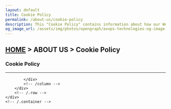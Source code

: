 ```yaml
---
layout: default
title: Cookie Policy
permalink: /about-us/cookie-policy
description: This "Cookie Policy" contains information about how our Website uses cookies to distinguish you from other users of our Website.
og_image_url: /assets/img/photos/opengraph/axops-technologies-og-image-v1.jpg
---
```

<section class="wrapper bg-light">
    <div class="container py-14 py-md-16">
        <div class="row mb-3">
            <div class="col-md-10 col-lg-12 col-xl-10 col-xxl-9 mx-auto text-center" data-cues="slideInDown" data-group="page-title" data-delay="100">
                <h2 class="fs-15 text-uppercase text-muted mb-3"><a href="{{ site.url }}">HOME</a> > ABOUT US > Cookie Policy</h2>
                <h3 class="display-4 mb-7 px-lg-19 px-xl-18">Cookie Policy</h3>
                <hr />
            </div>
            <!--/column -->
        </div>
        <!--/.row -->
        <div class="row mt-8 mt-md-2">
            <div class="col-md-10 offset-md-1 text-justify">
                <!-- Begin: CookieBot Declaration Script -->
                <script id="CookieDeclaration" src="https://consent.cookiebot.com/3f731cd7-57dc-4e2f-b612-24a4cbaf3c8d/cd.js" type="text/javascript" async></script>
                <!-- End: CookieBot Declaration Script -->

            </div>
            <!-- /column -->
        </div>
        <!-- /.row -->    
    </div>
    <!-- /.container -->
</section>
<!-- /section -->
